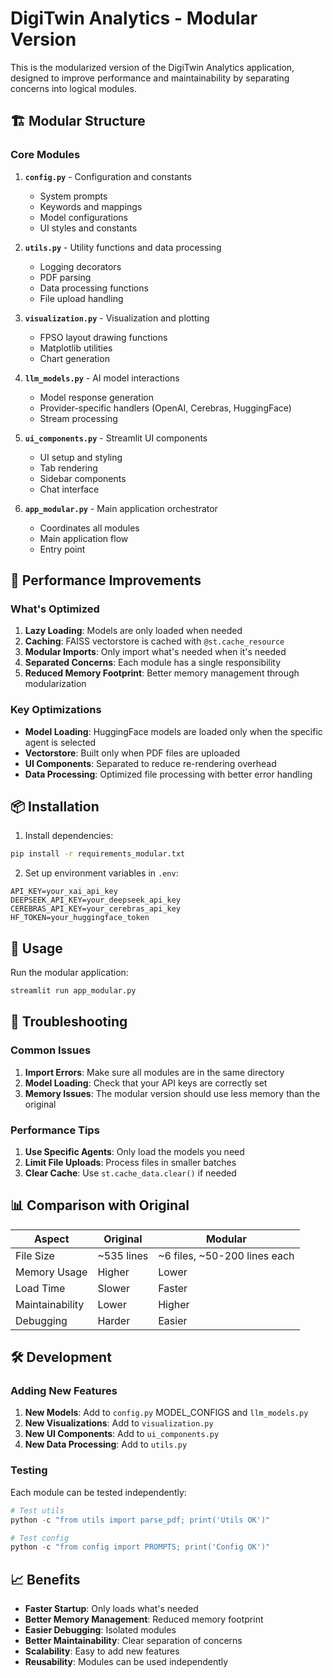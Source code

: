 # DigiTwin Analytics - Modular Version

This is the modularized version of the DigiTwin Analytics application, designed to improve performance and maintainability by separating concerns into logical modules.

## 🏗️ Modular Structure

### Core Modules

1. **`config.py`** - Configuration and constants
   - System prompts
   - Keywords and mappings
   - Model configurations
   - UI styles and constants

2. **`utils.py`** - Utility functions and data processing
   - Logging decorators
   - PDF parsing
   - Data processing functions
   - File upload handling

3. **`visualization.py`** - Visualization and plotting
   - FPSO layout drawing functions
   - Matplotlib utilities
   - Chart generation

4. **`llm_models.py`** - AI model interactions
   - Model response generation
   - Provider-specific handlers (OpenAI, Cerebras, HuggingFace)
   - Stream processing

5. **`ui_components.py`** - Streamlit UI components
   - UI setup and styling
   - Tab rendering
   - Sidebar components
   - Chat interface

6. **`app_modular.py`** - Main application orchestrator
   - Coordinates all modules
   - Main application flow
   - Entry point

## 🚀 Performance Improvements

### What's Optimized

1. **Lazy Loading**: Models are only loaded when needed
2. **Caching**: FAISS vectorstore is cached with `@st.cache_resource`
3. **Modular Imports**: Only import what's needed when it's needed
4. **Separated Concerns**: Each module has a single responsibility
5. **Reduced Memory Footprint**: Better memory management through modularization

### Key Optimizations

- **Model Loading**: HuggingFace models are loaded only when the specific agent is selected
- **Vectorstore**: Built only when PDF files are uploaded
- **UI Components**: Separated to reduce re-rendering overhead
- **Data Processing**: Optimized file processing with better error handling

## 📦 Installation

1. Install dependencies:
```bash
pip install -r requirements_modular.txt
```

2. Set up environment variables in `.env`:
```
API_KEY=your_xai_api_key
DEEPSEEK_API_KEY=your_deepseek_api_key
CEREBRAS_API_KEY=your_cerebras_api_key
HF_TOKEN=your_huggingface_token
```

## 🎯 Usage

Run the modular application:
```bash
streamlit run app_modular.py
```

## 🔧 Troubleshooting

### Common Issues

1. **Import Errors**: Make sure all modules are in the same directory
2. **Model Loading**: Check that your API keys are correctly set
3. **Memory Issues**: The modular version should use less memory than the original

### Performance Tips

1. **Use Specific Agents**: Only load the models you need
2. **Limit File Uploads**: Process files in smaller batches
3. **Clear Cache**: Use `st.cache_data.clear()` if needed

## 📊 Comparison with Original

| Aspect | Original | Modular |
|--------|----------|---------|
| File Size | ~535 lines | ~6 files, ~50-200 lines each |
| Memory Usage | Higher | Lower |
| Load Time | Slower | Faster |
| Maintainability | Lower | Higher |
| Debugging | Harder | Easier |

## 🛠️ Development

### Adding New Features

1. **New Models**: Add to `config.py` MODEL_CONFIGS and `llm_models.py`
2. **New Visualizations**: Add to `visualization.py`
3. **New UI Components**: Add to `ui_components.py`
4. **New Data Processing**: Add to `utils.py`

### Testing

Each module can be tested independently:
```python
# Test utils
python -c "from utils import parse_pdf; print('Utils OK')"

# Test config
python -c "from config import PROMPTS; print('Config OK')"
```

## 📈 Benefits

- **Faster Startup**: Only loads what's needed
- **Better Memory Management**: Reduced memory footprint
- **Easier Debugging**: Isolated modules
- **Better Maintainability**: Clear separation of concerns
- **Scalability**: Easy to add new features
- **Reusability**: Modules can be used independently 